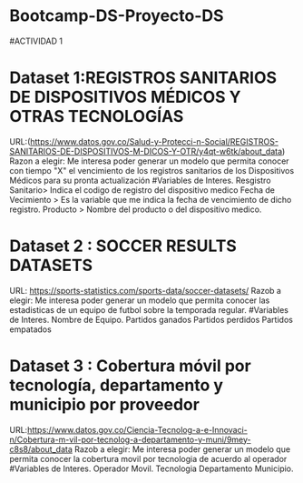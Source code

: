 # Bootcamp-DS-Proyecto-DS
#ACTIVIDAD 1

# Dataset 1:REGISTROS SANITARIOS DE DISPOSITIVOS MÉDICOS Y OTRAS TECNOLOGÍAS
URL:(https://www.datos.gov.co/Salud-y-Protecci-n-Social/REGISTROS-SANITARIOS-DE-DISPOSITIVOS-M-DICOS-Y-OTR/y4qt-w6tk/about_data)
Razon a elegir: Me interesa poder generar un modelo que permita conocer con tiempo "X" el vencimiento de los registros sanitarios de los Dispositivos Médicos para su pronta actualización
#Variables de Interes.
Resgistro Sanitario> Indica el codigo de registro del dispositivo medico
Fecha de Vecimiento > Es la variable que me indica la fecha de vencimiento de dicho registro.
Producto > Nombre del producto o del dispositivo medico.


# Dataset 2 : SOCCER RESULTS DATASETS
URL: https://sports-statistics.com/sports-data/soccer-datasets/
Razob a elegir: Me interesa poder generar un modelo que permita conocer las estadisticas de un equipo de futbol sobre la temporada regular.
#Variables de Interes.
Nombre de Equipo.
Partidos ganados
Partidos perdidos
Partidos empatados


# Dataset 3 : Cobertura móvil por tecnología, departamento y municipio por proveedor
URL:https://www.datos.gov.co/Ciencia-Tecnolog-a-e-Innovaci-n/Cobertura-m-vil-por-tecnolog-a-departamento-y-muni/9mey-c8s8/about_data
Razob a elegir: Me interesa poder generar un modelo que permita conocer la cobertura movil por tecnologia de acuerdo al operador
#Variables de Interes.
Operador Movil.
Tecnologia
Departamento
Municipio.
